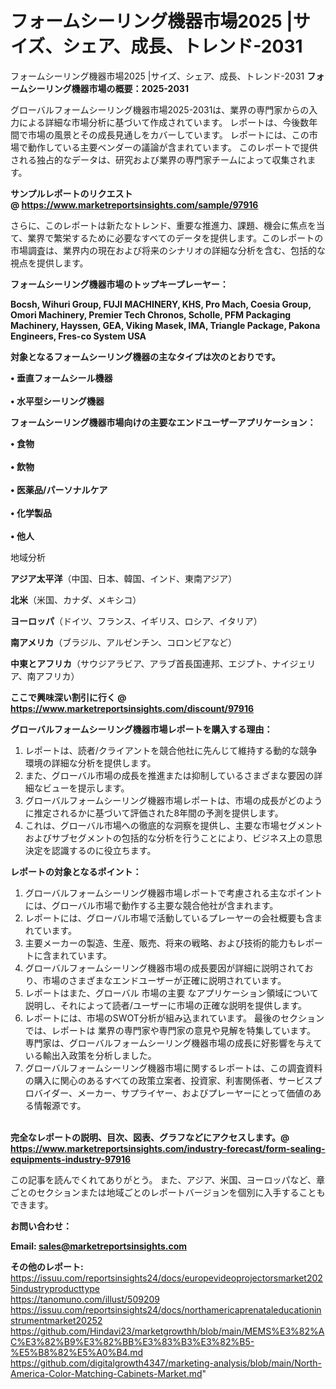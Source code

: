 # フォームシーリング機器市場2025 |サイズ、シェア、成長、トレンド-2031
フォームシーリング機器市場2025 |サイズ、シェア、成長、トレンド-2031
<strong><b>フォームシーリング機器市場の概要：2025-2031</b></strong>

グローバルフォームシーリング機器市場2025-2031は、業界の専門家からの入力による詳細な市場分析に基づいて作成されています。 レポートは、今後数年間で市場の風景とその成長見通しをカバーしています。 レポートには、この市場で動作している主要ベンダーの議論が含まれています。 このレポートで提供される独占的なデータは、研究および業界の専門家チームによって収集されます。

<strong>サンプルレポートのリクエスト @ <a href=https://www.marketreportsinsights.com/sample/97916>https://www.marketreportsinsights.com/sample/97916</a></strong>

さらに、このレポートは新たなトレンド、重要な推進力、課題、機会に焦点を当て、業界で繁栄するために必要なすべてのデータを提供します。このレポートの市場調査は、業界内の現在および将来のシナリオの詳細な分析を含む、包括的な視点を提供します。

<strong>フォームシーリング機器市場のトップキープレーヤー：</strong>

<strong>Bocsh, Wihuri Group, FUJI MACHINERY, KHS, Pro Mach, Coesia Group, Omori Machinery, Premier Tech Chronos, Scholle, PFM Packaging Machinery, Hayssen, GEA, Viking Masek, IMA, Triangle Package, Pakona Engineers, Fres-co System USA</strong>

<strong><b>対象となるフォームシーリング機器の主なタイプは次のとおりです。</b></strong>

<strong>• 垂直フォームシール機器<br><br>• 水平型シーリング機器</strong>

<strong><b>フォームシーリング機器市場向けの主要なエンドユーザーアプリケーション：</b></strong>

<strong>• 食物<br><br>• 飲物<br><br>• 医薬品/パーソナルケア<br><br>• 化学製品<br><br>• 他人</strong>

 地域分析

<strong><b>アジア太平洋</b></strong>（中国、日本、韓国、インド、東南アジア）

<strong><b>北米</b></strong>（米国、カナダ、メキシコ）

<strong><b>ヨーロッパ</b></strong>（ドイツ、フランス、イギリス、ロシア、イタリア）

<strong><b>南アメリカ</b></strong>（ブラジル、アルゼンチン、コロンビアなど）

<strong><b>中東とアフリカ</b></strong>（サウジアラビア、アラブ首長国連邦、エジプト、ナイジェリア、南アフリカ）

<strong>ここで興味深い割引に行く @ <a href=https://www.marketreportsinsights.com/discount/97916>https://www.marketreportsinsights.com/discount/97916</a></strong>

<strong><b>グローバルフォームシーリング機器市場レポートを購入する理由：</b></strong>
<ol>
  <li>レポートは、読者/クライアントを競合他社に先んじて維持する動的な競争環境の詳細な分析を提供します。</li>
  <li>また、グローバル市場の成長を推進または抑制しているさまざまな要因の詳細なビューを提示します。</li>
  <li>グローバルフォームシーリング機器市場レポートは、市場の成長がどのように推定されるかに基づいて評価された8年間の予測を提供します。</li>
  <li>これは、グローバル市場への徹底的な洞察を提供し、主要な市場セグメントおよびサブセグメントの包括的な分析を行うことにより、ビジネス上の意思決定を認識するのに役立ちます。</li>
</ol>
<strong><b>レポートの対象となるポイント：</b></strong>
<ol>
  <li>グローバルフォームシーリング機器市場レポートで考慮される主なポイントには、グローバル市場で動作する主要な競合他社が含まれます。</li>
  <li>レポートには、グローバル市場で活動しているプレーヤーの会社概要も含まれています。</li>
  <li>主要メーカーの製造、生産、販売、将来の戦略、および技術的能力もレポートに含まれています。</li>
  <li>グローバルフォームシーリング機器市場の成長要因が詳細に説明されており、市場のさまざまなエンドユーザーが正確に説明されています。</li>
  <li>レポートはまた、グローバル 市場の主要 なアプリケーション領域について説明し、それによって読者/ユーザーに市場の正確な説明を提供します。</li>
  <li>レポートには、市場のSWOT分析が組み込まれています。 最後のセクションでは、レポートは 業界の専門家や専門家の意見や見解を特集しています。 専門家は、グローバルフォームシーリング機器市場の成長に好影響を与えている輸出入政策を分析しました。</li>
  <li>グローバルフォームシーリング機器市場に関するレポートは、この調査資料の購入に関心のあるすべての政策立案者、投資家、利害関係者、サービスプロバイダー、メーカー、サプライヤー、およびプレーヤーにとって価値のある情報源です。</li>
</ol><br>
<strong>完全なレポートの説明、目次、図表、グラフなどにアクセスします。@ <a href=https://www.marketreportsinsights.com/industry-forecast/form-sealing-equipments-industry-97916>https://www.marketreportsinsights.com/industry-forecast/form-sealing-equipments-industry-97916</a></strong>

この記事を読んでくれてありがとう。 また、アジア、米国、ヨーロッパなど、章ごとのセクションまたは地域ごとのレポートバージョンを個別に入手することもできます。

<strong><b>お問い合わせ：</b></strong>

<strong>Email: </strong><a href=mailto:sales@marketreportsinsights.com><strong>sales@marketreportsinsights.com</strong></a>

<strong>その他のレポート:</strong>
<br>
<a href=https://issuu.com/reportsinsights24/docs/europevideoprojectorsmarket2025industryproducttype>https://issuu.com/reportsinsights24/docs/europevideoprojectorsmarket2025industryproducttype</a>
<br>
<a href=https://tanomuno.com/illust/509209>https://tanomuno.com/illust/509209</a>
<br>
<a href=https://issuu.com/reportsinsights24/docs/northamericaprenataleducationinstrumentmarket20252>https://issuu.com/reportsinsights24/docs/northamericaprenataleducationinstrumentmarket20252</a>
<br>
<a href=https://github.com/Hindavi23/marketgrowthh/blob/main/MEMS%E3%82%AC%E3%82%B9%E3%82%BB%E3%83%B3%E3%82%B5-%E5%B8%82%E5%A0%B4.md>https://github.com/Hindavi23/marketgrowthh/blob/main/MEMS%E3%82%AC%E3%82%B9%E3%82%BB%E3%83%B3%E3%82%B5-%E5%B8%82%E5%A0%B4.md</a>
<br>
<a href=https://github.com/digitalgrowth4347/marketing-analysis/blob/main/North-America-Color-Matching-Cabinets-Market.md>https://github.com/digitalgrowth4347/marketing-analysis/blob/main/North-America-Color-Matching-Cabinets-Market.md</a>"
